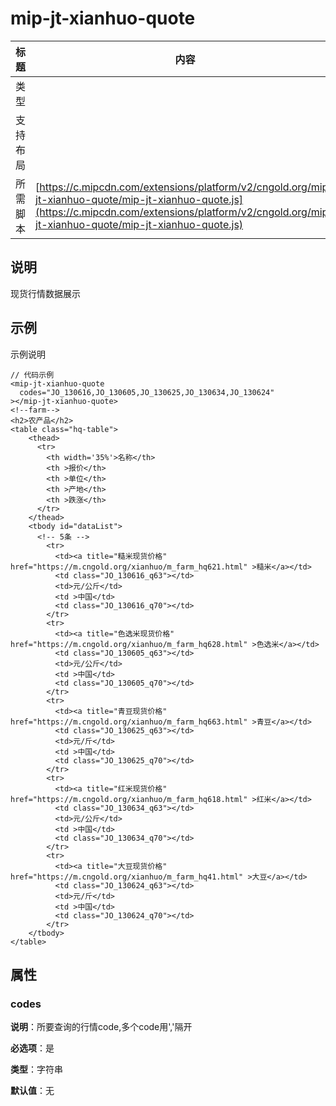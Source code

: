 # mip-jt-xianhuo-quote

标题|内容
----|----
类型|
支持布局|
所需脚本| [https://c.mipcdn.com/extensions/platform/v2/cngold.org/mip-jt-xianhuo-quote/mip-jt-xianhuo-quote.js](https://c.mipcdn.com/extensions/platform/v2/cngold.org/mip-jt-xianhuo-quote/mip-jt-xianhuo-quote.js)

## 说明

现货行情数据展示

## 示例

示例说明

```
// 代码示例
<mip-jt-xianhuo-quote 
  codes="JO_130616,JO_130605,JO_130625,JO_130634,JO_130624"
></mip-jt-xianhuo-quote>
<!--farm-->
<h2>农产品</h2>
<table class="hq-table">
    <thead>
      <tr>   
        <th width='35%'>名称</th>
        <th >报价</th>
        <th >单位</th>
        <th >产地</th>
        <th >跌涨</th>
      </tr>
    </thead>
    <tbody id="dataList">
      <!-- 5条 -->
        <tr>
          <td><a title="糙米现货价格" href="https://m.cngold.org/xianhuo/m_farm_hq621.html" >糙米</a></td>
          <td class="JO_130616_q63"></td>
          <td>元/公斤</td>
          <td >中国</td>
          <td class="JO_130616_q70"></td>
        </tr>
        <tr>
          <td><a title="色选米现货价格" href="https://m.cngold.org/xianhuo/m_farm_hq628.html" >色选米</a></td>
          <td class="JO_130605_q63"></td>
          <td>元/公斤</td>
          <td >中国</td>
          <td class="JO_130605_q70"></td>
        </tr>
        <tr>
          <td><a title="青豆现货价格" href="https://m.cngold.org/xianhuo/m_farm_hq663.html" >青豆</a></td>
          <td class="JO_130625_q63"></td>
          <td>元/斤</td>
          <td >中国</td>
          <td class="JO_130625_q70"></td>
        </tr>
        <tr>
          <td><a title="红米现货价格" href="https://m.cngold.org/xianhuo/m_farm_hq618.html" >红米</a></td>
          <td class="JO_130634_q63"></td>
          <td>元/公斤</td>
          <td >中国</td>
          <td class="JO_130634_q70"></td>
        </tr>
        <tr>
          <td><a title="大豆现货价格" href="https://m.cngold.org/xianhuo/m_farm_hq41.html" >大豆</a></td>
          <td class="JO_130624_q63"></td>
          <td>元/斤</td>
          <td >中国</td>
          <td class="JO_130624_q70"></td>
        </tr>
    </tbody>
</table>

```

## 属性

### codes

**说明**：所要查询的行情code,多个code用','隔开

**必选项**：是

**类型**：字符串

**默认值**：无